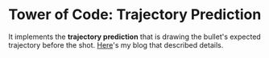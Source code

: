 # Tower of Code: Trajectory Prediction
It implements the **trajectory prediction** that is drawing the bullet's expected trajectory before the shot.
<a href="https://5ubin.blogspot.com/2021/11/1-trajectory-prediction.html" rel="me">Here</a>'s my blog that described details.
